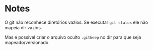 # Notes

O git não reconhece diretórios vazios.
Se executar `git status` ele não mapeia dir vazios.

Mas é possivel criar o arquivo oculto `.gitkeep` no dir para que seja mapeado/versionado.
